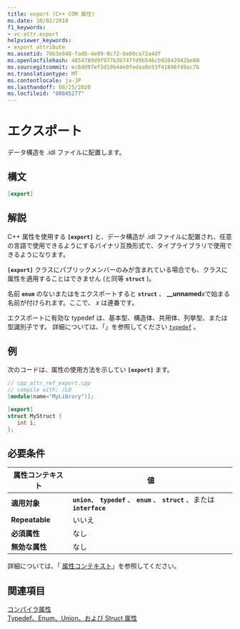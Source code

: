 ```yaml
---
title: export (C++ COM 属性)
ms.date: 10/02/2018
f1_keywords:
- vc-attr.export
helpviewer_keywords:
- export attribute
ms.assetid: 70b3e848-fad6-4e09-8c72-be60ca72a4df
ms.openlocfilehash: 4854789d9f977b3b747fd9b546cb92642942be88
ms.sourcegitcommit: ec6dd97ef3d10b44e0fedaa8e53f41696f49ac7b
ms.translationtype: MT
ms.contentlocale: ja-JP
ms.lasthandoff: 08/25/2020
ms.locfileid: "88845277"
---
```

# <a name="export"></a>エクスポート

データ構造を .idl ファイルに配置します。

## <a name="syntax"></a>構文

```cpp
[export]
```

## <a name="remarks"></a>解説

C++ 属性を使用する **`[export]`** と、データ構造が .idl ファイルに配置され、任意の言語で使用できるようにするバイナリ互換形式で、タイプライブラリで使用できるようになります。

**`[export]`** クラスにパブリックメンバーのみが含まれている場合でも、クラスに属性を適用することはできません (と同等 **`struct`** )。

名前 **`enum`** のないまたはをエクスポートすると **`struct`** 、 **__unnamed**<em>x</em>で始まる名前が付けられます。ここで、 *x* は連番です。

エクスポートに有効な typedef は、基本型、構造体、共用体、列挙型、または型識別子です。  詳細については、「」を参照してください [`typedef`](/windows/win32/Midl/typedef) 。

## <a name="example"></a>例

次のコードは、属性の使用方法を示してい **`[export]`** ます。

```cpp
// cpp_attr_ref_export.cpp
// compile with: /LD
[module(name="MyLibrary")];

[export]
struct MyStruct {
   int i;
};
```

## <a name="requirements"></a>必要条件

| 属性コンテキスト | 値 |
|-|-|
|**適用対象**|**`union`**、 **`typedef`** 、 **`enum`** 、 **`struct`** 、または **`interface`**|
|**Repeatable**|いいえ|
|**必須属性**|なし|
|**無効な属性**|なし|

詳細については、「 [属性コンテキスト](cpp-attributes-com-net.md#contexts)」を参照してください。

## <a name="see-also"></a>関連項目

[コンパイラ属性](compiler-attributes.md)<br/>
[Typedef、Enum、Union、および Struct 属性](typedef-enum-union-and-struct-attributes.md)
